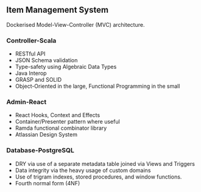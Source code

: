 ## Item Management System

Dockerised Model-View-Controller (MVC) architecture.

### Controller-Scala

* RESTful API
* JSON Schema validation
* Type-safety using Algebraic Data Types
* Java Interop
* GRASP and SOLID
* Object-Oriented in the large, Functional Programming in the small

### Admin-React

* React Hooks, Context and Effects
* Container/Presenter pattern where useful
* Ramda functional combinator library
* Atlassian Design System

### Database-PostgreSQL

* DRY via use of a separate metadata table joined via Views and Triggers
* Data integrity via the heavy usage of custom domains
* Use of trigram indexes, stored procedures, and window functions.
* Fourth normal form (4NF)
